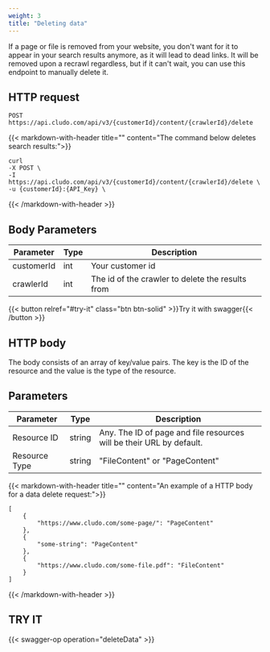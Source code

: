 ```yaml
---
weight: 3
title: "Deleting data"
---
```


If a page or file is removed from your website, you don't want for it to appear in your search results anymore, as it will lead to dead links. It will be removed upon a recrawl regardless, but if it can't wait, you can use this endpoint to manually delete it.

## HTTP request

```
POST https://api.cludo.com/api/v3/{customerId}/content/{crawlerId}/delete
```

{{< markdown-with-header title="" content="The command below deletes search results:">}}
```
curl
-X POST \
-I https://api.cludo.com/api/v3/{customerId}/content/{crawlerId}/delete \
-u {customerId}:{API_Key} \
```
{{< /markdown-with-header >}} 



## Body Parameters

| Parameter   |Type| Description                                     |
| ----------- |----|-------------------------------------------------|
| customerId  |int |Your customer id                                 | 
| crawlerId   |int |The id of the crawler to delete the results from| 

{{< button relref="#try-it" class="btn btn-solid" >}}Try it with swagger{{< /button >}}

## HTTP body

The body consists of an array of key/value pairs. The key is the ID of the resource and the value is the type of the resource.

## Parameters

| Parameter   |Type   | Description                                     |
| ----------- |----   |-------------------------------------------------|
| Resource ID       |string |Any. The ID of page and file resources will be their URL by default. | 
| Resource Type   |string    |"FileContent" or "PageContent"|

{{< markdown-with-header title="" content="An example of a HTTP body for a data delete request:">}}
```
[
    {
        "https://www.cludo.com/some-page/": "PageContent"
    },
    {
        "some-string": "PageContent"
    },
    {
        "https://www.cludo.com/some-file.pdf": "FileContent"
    }
]
```
{{< /markdown-with-header >}} 

## TRY IT
{{< swagger-op operation="deleteData" >}}